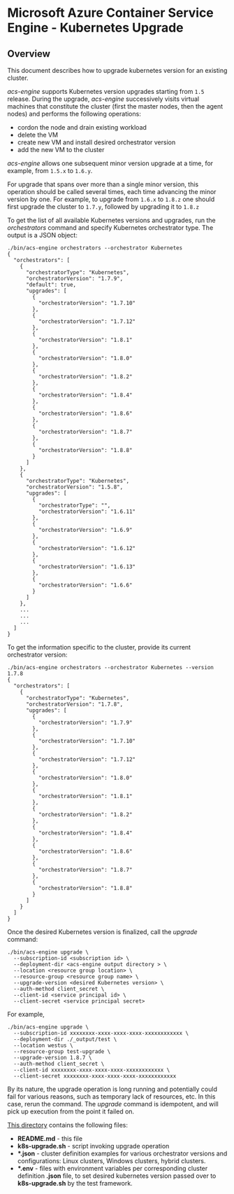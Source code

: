 # Microsoft Azure Container Service Engine - Kubernetes Upgrade

## Overview

This document describes how to upgrade kubernetes version for an existing cluster.

*acs-engine* supports Kubernetes version upgrades starting from ``1.5`` release.
During the upgrade, *acs-engine* successively visits virtual machines that constitute the cluster (first the master nodes, then the agent nodes) and performs the following operations:
 - cordon the node and drain existing workload
 - delete the VM
 - create new VM and install desired orchestrator version
 - add the new VM to the cluster

*acs-engine* allows one subsequent minor version upgrade at a time, for example, from ``1.5.x`` to ``1.6.y``.

For upgrade that spans over more than a single minor version, this operation should be called several times, each time advancing the minor version by one. For example, to upgrade from ``1.6.x`` to ``1.8.z`` one should first upgrade the cluster to ``1.7.y``, followed by upgrading it to ``1.8.z``

To get the list of all available Kubernetes versions and upgrades, run the *orchestrators* command and specify Kubernetes orchestrator type. The output is a JSON object:
```
./bin/acs-engine orchestrators --orchestrator Kubernetes
{
  "orchestrators": [
    {
      "orchestratorType": "Kubernetes",
      "orchestratorVersion": "1.7.9",
      "default": true,
      "upgrades": [
        {
          "orchestratorVersion": "1.7.10"
        },
        {
          "orchestratorVersion": "1.7.12"
        },
        {
          "orchestratorVersion": "1.8.1"
        },
        {
          "orchestratorVersion": "1.8.0"
        },
        {
          "orchestratorVersion": "1.8.2"
        },
        {
          "orchestratorVersion": "1.8.4"
        },
        {
          "orchestratorVersion": "1.8.6"
        },
        {
          "orchestratorVersion": "1.8.7"
        },
        {
          "orchestratorVersion": "1.8.8"
        }
      ]
    },
    {
      "orchestratorType": "Kubernetes",
      "orchestratorVersion": "1.5.8",
      "upgrades": [
        {
          "orchestratorType": "",
          "orchestratorVersion": "1.6.11"
        },
        {
          "orchestratorVersion": "1.6.9"
        },
        {
          "orchestratorVersion": "1.6.12"
        },
        {
          "orchestratorVersion": "1.6.13"
        },
        {
          "orchestratorVersion": "1.6.6"
        }
      ]
    },
    ...
    ...
    ...
  ]
}
```

To get the information specific to the cluster, provide its current orchestrator version:
```
./bin/acs-engine orchestrators --orchestrator Kubernetes --version 1.7.8
{
  "orchestrators": [
    {
      "orchestratorType": "Kubernetes",
      "orchestratorVersion": "1.7.8",
      "upgrades": [
        {
          "orchestratorVersion": "1.7.9"
        },
        {
          "orchestratorVersion": "1.7.10"
        },
        {
          "orchestratorVersion": "1.7.12"
        },
        {
          "orchestratorVersion": "1.8.0"
        },
        {
          "orchestratorVersion": "1.8.1"
        },
        {
          "orchestratorVersion": "1.8.2"
        },
        {
          "orchestratorVersion": "1.8.4"
        },
        {
          "orchestratorVersion": "1.8.6"
        },
        {
          "orchestratorVersion": "1.8.7"
        },
        {
          "orchestratorVersion": "1.8.8"
        }
      ]
    }
  ]
}
```

Once the desired Kubernetes version is finalized, call the *upgrade* command:
```
./bin/acs-engine upgrade \
  --subscription-id <subscription id> \
  --deployment-dir <acs-engine output directory > \
  --location <resource group location> \
  --resource-group <resource group name> \
  --upgrade-version <desired Kubernetes version> \
  --auth-method client_secret \
  --client-id <service principal id> \
  --client-secret <service principal secret>
```
For example,
```
./bin/acs-engine upgrade \
  --subscription-id xxxxxxxx-xxxx-xxxx-xxxx-xxxxxxxxxxxx \
  --deployment-dir ./_output/test \
  --location westus \
  --resource-group test-upgrade \
  --upgrade-version 1.8.7 \
  --auth-method client_secret \
  --client-id xxxxxxxx-xxxx-xxxx-xxxx-xxxxxxxxxxxx \
  --client-secret xxxxxxxx-xxxx-xxxx-xxxx-xxxxxxxxxxxx
```

By its nature, the upgrade operation is long running and potentially could fail for various reasons, such as temporary lack of resources, etc. In this case, rerun the command. The *upgrade* command is idempotent, and will pick up execution from the point it failed on. 

[This directory](https://github.com/Azure/acs-engine/tree/master/examples/k8s-upgrade) contains the following files:
- **README.md** - this file
- **k8s-upgrade.sh** - script invoking upgrade operation
- **\*.json** - cluster definition examples for various orchestrator versions and configurations: Linux clusters, Windows clusters, hybrid clusters.
- **\*.env** - files with environment variables per corresponding cluster definition **.json** file, to set desired kubernetes version passed over to **k8s-upgrade.sh** by the test framework.
